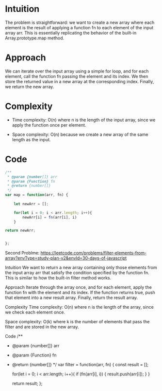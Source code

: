 # Intuition
The problem is straightforward: we want to create a new array where each element is the result of applying a function fn to each element of the input array arr. This is essentially replicating the behavior of the built-in Array.prototype.map method.

# Approach
We can iterate over the input array using a simple for loop, and for each element, call the function fn passing the element and its index. We then store the returned value in a new array at the corresponding index. Finally, we return the new array.

# Complexity
- Time complexity:
O(n) where n is the length of the input array, since we apply the function once per element.

- Space complexity:
O(n) because we create a new array of the same length as the input.

# Code
```javascript []
/**
 * @param {number[]} arr
 * @param {Function} fn
 * @return {number[]}
 */
var map = function(arr, fn) {
    
    let newArr = [];

    for(let i = 0; i < arr.length; i++){
        newArr[i] = fn(arr[i], i)
    }

return newArr;


};
```



Second Problme: https://leetcode.com/problems/filter-elements-from-array?envType=study-plan-v2&envId=30-days-of-javascript

Intuition
We want to return a new array containing only those elements from the input array arr that satisfy the condition specified by the function fn. This is similar to how the built-in filter method works.

Approach
Iterate through the array once, and for each element, apply the function fn with the element and its index. If the function returns true, push that element into a new result array. Finally, return the result array.

Complexity
Time complexity:
O(n) where n is the length of the array, since we check each element once.

Space complexity:
O(k) where k is the number of elements that pass the filter and are stored in the new array.

Code
/**
 * @param {number[]} arr
 * @param {Function} fn
 * @return {number[]}
 */
var filter = function(arr, fn) {
   const result = [];

   for(let i = 0; i < arr.length; i++){
     if (fn(arr[i], i)) {
      result.push(arr[i]);
    }
   } 

   return result;
};